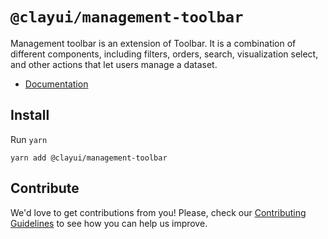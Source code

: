 # `@clayui/management-toolbar`

Management toolbar is an extension of Toolbar. It is a combination of different components, including filters, orders, search, visualization select, and other actions that let users manage a dataset.

-   [Documentation](https://clayui.com/docs/components/management-toolbar.html)

## Install

Run `yarn`

```shell
yarn add @clayui/management-toolbar
```

## Contribute

We'd love to get contributions from you! Please, check our [Contributing Guidelines](https://github.com/liferay/clay/blob/master/CONTRIBUTING.md) to see how you can help us improve.
